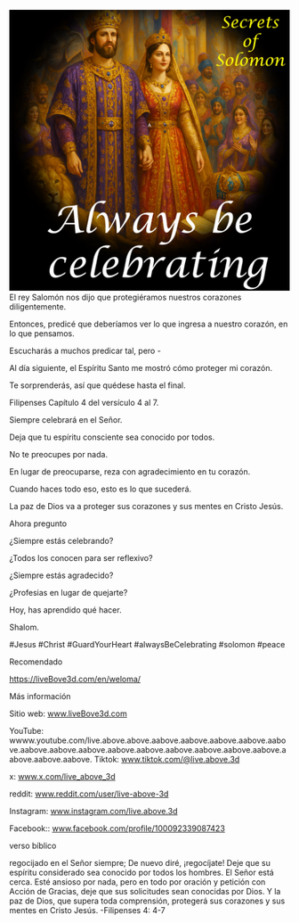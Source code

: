 ![Video cover image](../cover.jpg)
El rey Salomón nos dijo que protegiéramos nuestros corazones diligentemente.

Entonces, predicé que deberíamos ver lo que ingresa a nuestro corazón, en lo que pensamos.

Escucharás a muchos predicar tal, pero -

Al día siguiente, el Espíritu Santo me mostró cómo proteger mi corazón.

Te sorprenderás, así que quédese hasta el final.

Filipenses Capítulo 4 del versículo 4 al 7.

Siempre celebrará en el Señor.

Deja que tu espíritu consciente sea conocido por todos.

No te preocupes por nada.

En lugar de preocuparse, reza con agradecimiento en tu corazón.

Cuando haces todo eso, esto es lo que sucederá.

La paz de Dios va a proteger sus corazones y sus mentes en Cristo Jesús.

Ahora pregunto

¿Siempre estás celebrando?

¿Todos los conocen para ser reflexivo?

¿Siempre estás agradecido?

¿Profesias en lugar de quejarte?

Hoy, has aprendido qué hacer.

Shalom.


#Jesus #Christ #GuardYourHeart #alwaysBeCelebrating #solomon #peace



Recomendado

https://liveBove3d.com/en/weloma/


Más información

Sitio web: www.liveBove3d.com

YouTube: wwww.youtube.com/live.above.above.aabove.aabove.aabove.aabove.aabove.aabove.aabove.aabove.aabove.aabove.aabove.aabove.aabove.aabove.aabove.aabove.aabove. Tiktok: www.tiktok.com/@live.above.3d

x: www.x.com/live_above_3d

reddit: www.reddit.com/user/live-above-3d

Instagram: www.instagram.com/live.above.3d

Facebook:: www.facebook.com/profile/100092339087423

verso bíblico


regocijado en el Señor siempre; De nuevo diré, ¡regocíjate! Deje que su espíritu considerado sea conocido por todos los hombres. El Señor está cerca. Esté ansioso por nada, pero en todo por oración y petición con Acción de Gracias, deje que sus solicitudes sean conocidas por Dios. Y la paz de Dios, que supera toda comprensión, protegerá sus corazones y sus mentes en Cristo Jesús. -Filipenses 4: 4-7
